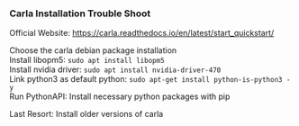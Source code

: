 ### Carla Installation Trouble Shoot

Official Website: https://carla.readthedocs.io/en/latest/start_quickstart/

Choose the carla debian package installation </br>
Install libopm5: ```sudo apt install libopm5``` </br>
Install nvidia driver: ```sudo apt install nvidia-driver-470``` </br>
Link python3 as default python: ```sudo apt-get install python-is-python3 -y``` </br>
Run PythonAPI: Install necessary python packages with pip </br>

Last Resort: Install older versions of carla </br>
